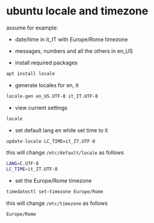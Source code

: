 # ubuntu locale and timezone

assume for example:
- date/time in it_IT with Europe/Rome timezone
- messages, numbers and all the others in en_US

- install required packages

```sh
apt install locale
```

- generate locales for en, it

```sh
locale-gen en_US.UTF-8 it_IT.UTF-8
```

- view current settings

```sh
locale
```

- set default lang en while set time to it

```sh
update-locale LC_TIME=it_IT.UTF-8
```

this will change `/etc/default/locale` as follows

```sh
LANG=C.UTF-8
LC_TIME=it_IT.UTF-8
```

- set the Europe/Rome timezone

```sh
timedatectl set-timezone Europe/Rome
```

this will change `/etc/timezone` as follows

```
Europe/Rome
```